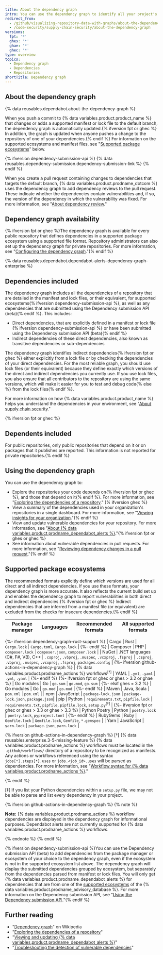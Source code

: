 ```yaml
---
title: About the dependency graph
intro: You can use the dependency graph to identify all your project's dependencies. The dependency graph supports a range of popular package ecosystems.
redirect_from:
  - /github/visualizing-repository-data-with-graphs/about-the-dependency-graph
  - /code-security/supply-chain-security/about-the-dependency-graph
versions:
  fpt: '*'
  ghes: '*'
  ghae: '*'
  ghec: '*'
type: overview
topics:
  - Dependency graph
  - Dependencies
  - Repositories
shortTitle: Dependency graph
---
```

<!--For this article in earlier GHES versions, see /content/github/visualizing-repository-data-with-graphs-->
<!--Marketing-LINK: From /features/security and /features/security/software-supply-chain pages "How GitHub's dependency graph is generated".-->

## About the dependency graph

{% data reusables.dependabot.about-the-dependency-graph %}

When you push a commit to {% data variables.product.product_name %} that changes or adds a supported manifest or lock file to the default branch, the dependency graph is automatically updated.{% ifversion fpt or ghec %} In addition, the graph is updated when anyone pushes a change to the repository of one of your dependencies.{% endif %} For information on the supported ecosystems and manifest files, see "[Supported package ecosystems](#supported-package-ecosystems)" below.

{% ifversion dependency-submission-api %} 
{% data reusables.dependency-submission.dependency-submission-link %}
{% endif %}

When you create a pull request containing changes to dependencies that targets the default branch, {% data variables.product.prodname_dotcom %} uses the dependency graph to add dependency reviews to the pull request. These indicate whether the dependencies contain vulnerabilities and, if so, the version of the dependency in which the vulnerability was fixed. For more information, see "[About dependency review](/code-security/supply-chain-security/about-dependency-review)."

## Dependency graph availability

{% ifversion fpt or ghec %}The dependency graph is available for every public repository that defines dependencies in a supported package ecosystem using a supported file format. Repository administrators can also set up the dependency graph for private repositories. For more information, see "[Configuring the dependency graph](/code-security/supply-chain-security/understanding-your-software-supply-chain/configuring-the-dependency-graph)."{% endif %}

{% data reusables.dependabot.dependabot-alerts-dependency-graph-enterprise %}

## Dependencies included

The dependency graph includes all the dependencies of a repository that are detailed in the manifest and lock files, or their equivalent, for supported ecosystems{% ifversion dependency-submission-api %}, as well as any dependencies that are submitted using the Dependency submission API (beta){% endif %}. This includes:

- Direct dependencies, that are explicitly defined in a manifest or lock file {% ifversion dependency-submission-api %} or have been submitted using the Dependency submission API (beta){% endif %}
- Indirect dependencies of these direct dependencies, also known as transitive dependencies or sub-dependencies

The dependency graph identifies indirect dependencies{% ifversion fpt or ghec %} either explicitly from a lock file or by checking the dependencies of your direct dependencies. For the most reliable graph, you should use lock files (or their equivalent) because they define exactly which versions of the direct and indirect dependencies you currently use. If you use lock files, you also ensure that all contributors to the repository are using the same versions, which will make it easier for you to test and debug code{% else %} from the lock files{% endif %}.

For more information on how {% data variables.product.product_name %} helps you understand the dependencies in your environment, see "[About supply chain security](/code-security/supply-chain-security/understanding-your-software-supply-chain/about-supply-chain-security)."

{% ifversion fpt or ghec %}

## Dependents included

For public repositories, only public repositories that depend on it or on packages that it publishes are reported. This information is not reported for private repositories.{% endif %}

## Using the dependency graph

You can use the dependency graph to:

- Explore the repositories your code depends on{% ifversion fpt or ghec %}, and those that depend on it{% endif %}. For more information, see "[Exploring the dependencies of a repository](/github/visualizing-repository-data-with-graphs/exploring-the-dependencies-of-a-repository)." {% ifversion ghec %}
- View a summary of the dependencies used in your organization's repositories in a single dashboard. For more information, see "[Viewing insights for your organization](/articles/viewing-insights-for-your-organization#viewing-organization-dependency-insights)."{% endif %}
- View and update vulnerable dependencies for your repository. For more information, see "[About {% data variables.product.prodname_dependabot_alerts %}](/code-security/supply-chain-security/about-alerts-for-vulnerable-dependencies)."{% ifversion fpt or ghes or ghec %}
- See information about vulnerable dependencies in pull requests. For more information, see "[Reviewing dependency changes in a pull request](/pull-requests/collaborating-with-pull-requests/reviewing-changes-in-pull-requests/reviewing-dependency-changes-in-a-pull-request)."{% endif %}

## Supported package ecosystems

The recommended formats explicitly define which versions are used for all direct and all indirect dependencies. If you use these formats, your dependency graph is more accurate. It also reflects the current build set up and enables the dependency graph to report vulnerabilities in both direct and indirect dependencies.{% ifversion fpt or ghec %} Indirect dependencies that are inferred from a manifest file (or equivalent) are excluded from the checks for insecure dependencies.{% endif %}

| Package manager | Languages | Recommended formats | All supported formats |
| --- | --- | --- | ---|
{%- ifversion dependency-graph-rust-support %}
| Cargo | Rust | `Cargo.lock` | `Cargo.toml`, `Cargo.lock` | 
{%- endif %}
| Composer             | PHP           | `composer.lock` | `composer.json`, `composer.lock` |
| NuGet | .NET languages (C#, F#, VB), C++  |   `.csproj`, `.vbproj`, `.nuspec`, `.vcxproj`, `.fsproj` |  `.csproj`, `.vbproj`, `.nuspec`, `.vcxproj`, `.fsproj`, `packages.config` |
{%- ifversion github-actions-in-dependency-graph %}
| {% data variables.product.prodname_actions %} workflows<sup>[†]</sup> | YAML | `.yml`, `.yaml` | `.yml`, `.yaml` |
{%- endif %}
{%- ifversion fpt or ghec or ghes > 3.2 or ghae %}
| Go modules | Go | `go.sum` | `go.mod`, `go.sum` |
{%- elsif ghes = 3.2 %}
| Go modules | Go | `go.mod` | `go.mod` |
{%- endif %}
| Maven | Java, Scala |  `pom.xml`  | `pom.xml`  |
| npm | JavaScript |            `package-lock.json` | `package-lock.json`, `package.json`|
| pip             | Python                    | `requirements.txt`, `pipfile.lock` | `requirements.txt`, `pipfile`, `pipfile.lock`, `setup.py`<sup>[‡]</sup> |
{%- ifversion fpt or ghec or ghes > 3.3 or ghae > 3.3 %}
| Python Poetry | Python                    | `poetry.lock` | `poetry.lock`, `pyproject.toml` |
{%- endif %}
| RubyGems             | Ruby           | `Gemfile.lock` | `Gemfile.lock`, `Gemfile`, `*.gemspec` |
| Yarn | JavaScript | `yarn.lock` | `package.json`, `yarn.lock` |

{% ifversion github-actions-in-dependency-graph %}
[†] {% data reusables.enterprise.3-5-missing-feature %} {% data variables.product.prodname_actions %} workflows must be located in the `.github/workflows/` directory of a repository to be recognized as manifests. Any actions or workflows referenced using the syntax `jobs[*].steps[*].uses` or `jobs.<job_id>.uses` will be parsed as dependencies. For more information, see "[Workflow syntax for {% data variables.product.prodname_actions %}](/actions/using-workflows/workflow-syntax-for-github-actions)."

{% endif %}

[‡] If you list your Python dependencies within a `setup.py` file, we may not be able to parse and list every dependency in your project.

{% ifversion github-actions-in-dependency-graph %}
{% note %}

**Note:** {% data variables.product.prodname_actions %} workflow dependencies are displayed in the dependency graph for informational purposes. Dependabot alerts are not currently supported for {% data variables.product.prodname_actions %} workflows.

{% endnote %}
{% endif %}

{% ifversion dependency-submission-api %}You can use the Dependency submission API (beta) to add dependencies from the package manager or ecosystem of your choice to the dependency graph, even if the ecosystem is not in the supported ecosystem list above. The dependency graph will display the submitted dependencies grouped by ecosystem, but separately from the dependencies parsed from manifest or lock files. You will only get {% data variables.product.prodname_dependabot_alerts %} for dependencies that are from one of the [supported ecosystems](https://github.com/github/advisory-database#supported-ecosystems) of the {% data variables.product.prodname_advisory_database %}. For more information on the Dependency submission API, see "[Using the Dependency submission API](/code-security/supply-chain-security/understanding-your-software-supply-chain/using-the-dependency-submission-api)."{% endif %}
## Further reading

- "[Dependency graph](https://en.wikipedia.org/wiki/Dependency_graph)" on Wikipedia
- "[Exploring the dependencies of a repository](/github/visualizing-repository-data-with-graphs/exploring-the-dependencies-of-a-repository)"
- "[Viewing and updating {% data variables.product.prodname_dependabot_alerts %}](/code-security/dependabot/dependabot-alerts/viewing-and-updating-dependabot-alerts)"
- "[Troubleshooting the detection of vulnerable dependencies](/github/managing-security-vulnerabilities/troubleshooting-the-detection-of-vulnerable-dependencies)"
